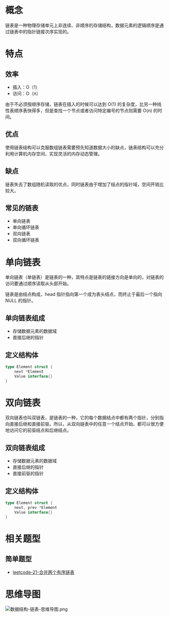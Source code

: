 # 概念

链表是一种物理存储单元上非连续、非顺序的存储结构，数据元素的逻辑顺序是通过链表中的指针链接次序实现的。

# 特点

## 效率

- 插入：O（1）
- 访问：O（n）

由于不必须按顺序存储，链表在插入的时候可以达到 O(1) 的复杂度，比另一种线性表顺序表快得多，但是查找一个节点或者访问特定编号的节点则需要 O(n) 的时间。

## 优点

使用链表结构可以克服数组链表需要预先知道数据大小的缺点，链表结构可以充分利用计算机内存空间，实现灵活的内存动态管理。

## 缺点

链表失去了数组随机读取的优点，同时链表由于增加了结点的指针域，空间开销比较大。

## 常见的链表

- 单向链表
- 单向循环链表
- 双向链表
- 双向循环链表

# 单向链表

单向链表（单链表）是链表的一种，其特点是链表的链接方向是单向的，对链表的访问要通过顺序读取从头部开始。

链表是由结点构成，head 指针指向第一个成为表头结点，而终止于最后一个指向 NULL 的指针。

## 单向链表组成

- 存储数据元素的数据域
- 直接后继的指针

## 定义结构体

```go
type Element struct {
	next *Element
	Value interface{}
}
```

# 双向链表

双向链表也叫双链表，是链表的一种，它的每个数据结点中都有两个指针，分别指向直接后继和直接前驱。所以，从双向链表中的任意一个结点开始，都可以很方便地访问它的前驱结点和后继结点。

## 双向链表组成

- 存储数据元素的数据域
- 直接后继的指针
- 直接前驱的指针

## 定义结构体

```go
type Element struct {
    next, prev *Element
    Value interface{}
}
```

# 相关题型

## 简单题型

- [leetcode-21-合并两个有序链表](/docs/leetcode-21-合并两个有序链表.md)

# 思维导图

![数据结构-链表-思维导图.png](https://cnymw.github.io/GolangStudy/docs/img/数据结构-链表-思维导图.png)
